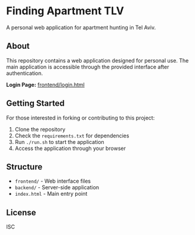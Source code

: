 # Finding Apartment TLV

A personal web application for apartment hunting in Tel Aviv.

## About

This repository contains a web application designed for personal use. The main application is accessible through the provided interface after authentication.

**Login Page:** [frontend/login.html](frontend/login.html)

## Getting Started

For those interested in forking or contributing to this project:

1. Clone the repository
2. Check the `requirements.txt` for dependencies
3. Run `./run.sh` to start the application
4. Access the application through your browser

## Structure

- `frontend/` - Web interface files
- `backend/` - Server-side application
- `index.html` - Main entry point

## License

ISC